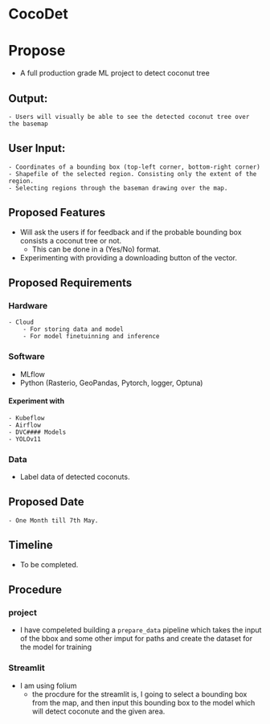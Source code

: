 # CocoDet


# Propose
- A full production grade ML project to detect coconut tree

## Output:
    - Users will visually be able to see the detected coconut tree over the basemap
## User Input: 
    - Coordinates of a bounding box (top-left corner, bottom-right corner)
    - Shapefile of the selected region. Consisting only the extent of the region.
    - Selecting regions through the baseman drawing over the map.

## Proposed Features

- Will ask the users if for feedback and if the probable bounding box consists a coconut tree or not.
    - This can be done in a (Yes/No) format.
- Experimenting with providing a downloading button of the vector.

## Proposed Requirements
 
### Hardware
    - Cloud
        - For storing data and model
        - For model finetuinning and inference

### Software
- MLflow
- Python (Rasterio, GeoPandas, Pytorch, logger, Optuna)

#### Experiment with
    - Kubeflow
    - Airflow
    - DVC#### Models
    - YOLOv11

### Data
- Label data of detected coconuts.


## Proposed Date
    - One Month till 7th May.

## Timeline
- To be completed.



## Procedure

### project
- I have compeleted building a `prepare_data` pipeline which takes the input of the bbox and some other imput for paths and create the dataset for the model for training

### Streamlit
- I am using folium
    - the procdure for the streamlit is, I going to select a bounding box from the map, and then input this bounding box to the model which will detect coconute and the given area.



